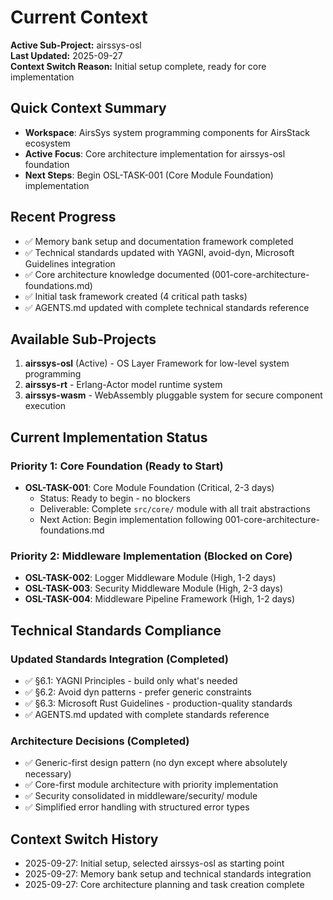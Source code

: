 # Current Context

**Active Sub-Project:** airssys-osl  
**Last Updated:** 2025-09-27  
**Context Switch Reason:** Initial setup complete, ready for core implementation

## Quick Context Summary
- **Workspace**: AirsSys system programming components for AirsStack ecosystem
- **Active Focus**: Core architecture implementation for airssys-osl foundation
- **Next Steps**: Begin OSL-TASK-001 (Core Module Foundation) implementation

## Recent Progress
- ✅ Memory bank setup and documentation framework completed
- ✅ Technical standards updated with YAGNI, avoid-dyn, Microsoft Guidelines integration
- ✅ Core architecture knowledge documented (001-core-architecture-foundations.md)
- ✅ Initial task framework created (4 critical path tasks)
- ✅ AGENTS.md updated with complete technical standards reference

## Available Sub-Projects
1. **airssys-osl** (Active) - OS Layer Framework for low-level system programming
2. **airssys-rt** - Erlang-Actor model runtime system
3. **airssys-wasm** - WebAssembly pluggable system for secure component execution

## Current Implementation Status

### Priority 1: Core Foundation (Ready to Start)
- **OSL-TASK-001**: Core Module Foundation (Critical, 2-3 days)
  - Status: Ready to begin - no blockers
  - Deliverable: Complete `src/core/` module with all trait abstractions
  - Next Action: Begin implementation following 001-core-architecture-foundations.md

### Priority 2: Middleware Implementation (Blocked on Core)
- **OSL-TASK-002**: Logger Middleware Module (High, 1-2 days)
- **OSL-TASK-003**: Security Middleware Module (High, 2-3 days)  
- **OSL-TASK-004**: Middleware Pipeline Framework (High, 1-2 days)

## Technical Standards Compliance

### Updated Standards Integration (Completed)
- ✅ §6.1: YAGNI Principles - build only what's needed
- ✅ §6.2: Avoid dyn patterns - prefer generic constraints
- ✅ §6.3: Microsoft Rust Guidelines - production-quality standards
- ✅ AGENTS.md updated with complete standards reference

### Architecture Decisions (Completed)
- ✅ Generic-first design pattern (no dyn except where absolutely necessary)
- ✅ Core-first module architecture with priority implementation
- ✅ Security consolidated in middleware/security/ module
- ✅ Simplified error handling with structured error types

## Context Switch History
- 2025-09-27: Initial setup, selected airssys-osl as starting point
- 2025-09-27: Memory bank setup and technical standards integration
- 2025-09-27: Core architecture planning and task creation complete